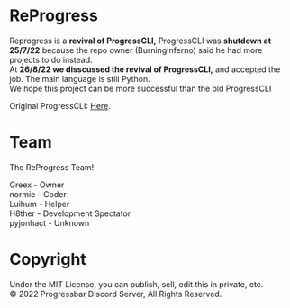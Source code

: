 # ReProgress
Reprogress is a **revival of ProgressCLI,** ProgressCLI was **shutdown at 25/7/22** because the repo owner (BurningInferno) said he had more projects to do instead.  
At **26/8/22 we disscussed the revival of ProgressCLI,** and accepted the job. The main language is still Python.  
We hope this project can be more successful than the old ProgressCLI

Original ProgressCLI: [Here](https://github.com/Delta-Code-Repository/ProgressCLI95).
# Team
The ReProgress Team!

Greex - Owner  
normie - Coder  
Luihum - Helper  
H8ther - Development Spectator  
pyjonhact - Unknown


# Copyright
Under the MIT License, you can publish, sell, edit this in private, etc.  
© 2022 Progressbar Discord Server, All Rights Reserved.
